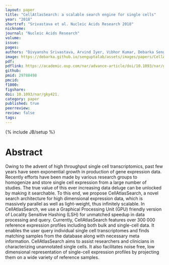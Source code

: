 ```yaml
---
layout: paper
title: "CellAtlasSearch: a scalable search engine for single cells"
year: "2018"
shortref: "Srivastava et al. Nucleic Acids Research 2018"
nickname:
journal: "Nucleic Acids Research"
volume:
issue:
pages:
authors: "Divyanshu Srivastava, Arvind Iyer, Vibhor Kumar, Debarka Sengupta"
image: https://debarka.github.io/senguptalab/assets/images/papers/CellAtlasSearch.png
pdf:
pdflink: https://academic.oup.com/nar/advance-article/doi/10.1093/nar/gky421/5000022
github:
pmid: 29788498 
pmcid:
f1000:
figshare:
doi: 10.1093/nar/gky421.
category: paper
published: true
peerreview:
review: false
tags:
---
```

{% include JB/setup %}


# Abstract

Owing to the advent of high throughput single cell transcriptomics, past few years have seen exponential growth in production of gene expression data. Recently efforts have been made by various research groups to homogenize and store single cell expression from a large number of studies. The true value of this ever increasing data deluge can be unlocked by making it searchable. To this end, we propose CellAtlasSearch, a novel search architecture for high dimensional expression data, which is massively parallel as well as light-weight, thus infinitely scalable. In CellAtlasSearch, we use a Graphical Processing Unit (GPU) friendly version of Locality Sensitive Hashing (LSH) for unmatched speedup in data processing and query. Currently, CellAtlasSearch features over 300 000 reference expression profiles including both bulk and single-cell data. It enables the user query individual single cell transcriptomes and finds matching samples from the database along with necessary meta information. CellAtlasSearch aims to assist researchers and clinicians in characterizing unannotated single cells. It also facilitates noise free, low dimensional representation of single-cell expression profiles by projecting them on a wide variety of reference samples.
